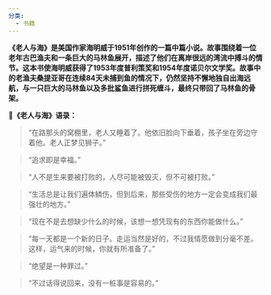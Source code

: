 ```yaml
---
分类:
  - 书籍
---
```

**《老人与海》是美国作家海明威于1951年创作的一篇中篇小说。故事围绕着一位老年古巴渔夫和一条巨大的马林鱼展开，描述了他们在离岸很远的湾流中搏斗的情节。这本书使海明威获得了1953年度普利策奖和1954年度诺贝尔文学奖。故事中的老渔夫桑提亚哥在连续84天未捕到鱼的情况下，仍然坚持不懈地独自出海远航，与一只巨大的马林鱼以及多批鲨鱼进行拼死缠斗，最终只带回了马林鱼的骨架。**

**📖《老人与海》语录：**

  

> “在路那头的窝棚里，老人又睡着了。他依旧脸向下垂着，孩子坐在旁边守着他。老人正梦见狮子。”

> “追求即是幸福。”

> “人不是生来要被打败的，人尽可能被毁灭，但不可被打败。”

> “生活总是让我们遍体鳞伤，但到后来，那些受伤的地方一定会变成我们最强壮的地方。”

> “现在不是去想缺少什么的时候，该想一想凭现有的东西你能做什么。”

> “每一天都是一个新的日子。走运当然是好的，不过我情愿做到分毫不差。这样，运气来的时候，你就有所准备了。”

> “绝望是一种罪过。”

> “不过话得说回来，没有一桩事是容易的。”